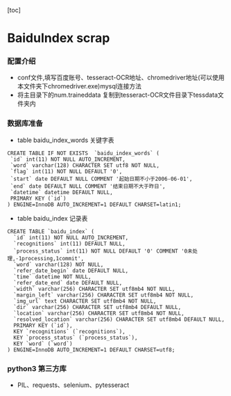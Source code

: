 

[toc]

# BaiduIndex scrap

### 配置介绍
- conf文件,填写百度账号、tesseract-OCR地址、chromedriver地址(可以使用本文件夹下chromedriver.exe)mysql连接方法
- 将主目录下的num.traineddata 复制到tesseract-OCR文件目录下tessdata文件夹内

### 数据库准备
- table baidu_index_words 关键字表
 ```mysql
CREATE TABLE IF NOT EXISTS  `baidu_index_words` (
  `id` int(11) NOT NULL AUTO_INCREMENT,
  `word` varchar(128) CHARACTER SET utf8 NOT NULL,
  `flag` int(11) NOT NULL DEFAULT '0',
  `start` date DEFAULT NULL COMMENT '起始日期不小于2006-06-01',
  `end` date DEFAULT NULL COMMENT '结束日期不大于昨日',
  `datetime` datetime DEFAULT NULL,
  PRIMARY KEY (`id`)
) ENGINE=InnoDB AUTO_INCREMENT=1 DEFAULT CHARSET=latin1;
```
- table  baidu_index 记录表
```mysql
CREATE TABLE `baidu_index` (
  `id` int(11) NOT NULL AUTO_INCREMENT,
  `recognitions` int(11) DEFAULT NULL,
  `process_status` int(11) NOT NULL DEFAULT '0' COMMENT '0未处理,-1processing,1commit',
  `word` varchar(128) NOT NULL,
  `refer_date_begin` date DEFAULT NULL,
  `time` datetime NOT NULL,
  `refer_date_end` date DEFAULT NULL,
  `width` varchar(256) CHARACTER SET utf8mb4 NOT NULL,
  `margin_left` varchar(256) CHARACTER SET utf8mb4 NOT NULL,
  `img_url` text CHARACTER SET utf8mb4 NOT NULL,
  `dir` varchar(256) CHARACTER SET utf8mb4 DEFAULT NULL,
  `location` varchar(256) CHARACTER SET utf8mb4 NOT NULL,
  `resolved_location` varchar(256) CHARACTER SET utf8mb4 DEFAULT NULL,
  PRIMARY KEY (`id`),
  KEY `recognitions` (`recognitions`),
  KEY `process_status` (`process_status`),
  KEY `word` (`word`)
) ENGINE=InnoDB AUTO_INCREMENT=1 DEFAULT CHARSET=utf8;
```
### python3 第三方库
- PIL、requests、selenium、pytesseract
